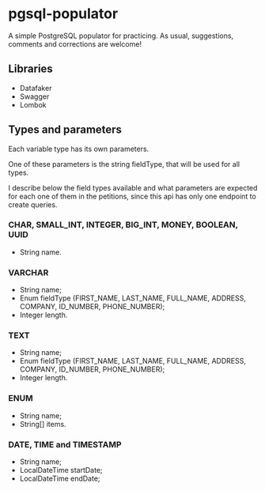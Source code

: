 # pgsql-populator
A simple PostgreSQL populator for practicing. As usual, suggestions, comments and corrections are welcome!

## Libraries

* Datafaker
* Swagger
* Lombok

## Types and parameters

Each variable type has its own parameters.

One of these parameters is the string fieldType, that will be used for all types. 

I describe below the field types available and what parameters are expected for each one of them in the petitions, since this api has only one endpoint to create queries.

### CHAR, SMALL_INT, INTEGER, BIG_INT, MONEY, BOOLEAN, UUID

* String name.

### VARCHAR

* String name;
* Enum fieldType (FIRST_NAME, LAST_NAME, FULL_NAME, ADDRESS, COMPANY, ID_NUMBER, PHONE_NUMBER);
* Integer length.

### TEXT

* String name;
* Enum fieldType (FIRST_NAME, LAST_NAME, FULL_NAME, ADDRESS, COMPANY, ID_NUMBER, PHONE_NUMBER);
* Integer length.

### ENUM

* String name;
* String[] items.

### DATE, TIME and TIMESTAMP

* String name;
* LocalDateTime startDate;
* LocalDateTime endDate;
